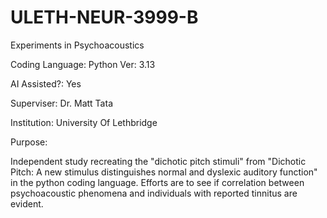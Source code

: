 # ULETH-NEUR-3999-B
Experiments in Psychoacoustics

Coding Language: Python
Ver: 3.13

AI Assisted?: Yes

Superviser: Dr. Matt Tata

Institution: University Of Lethbridge

Purpose:

Independent study recreating the "dichotic pitch stimuli" from "Dichotic Pitch: A new stimulus distinguishes normal and dyslexic auditory function" in the python coding language. Efforts are to see if correlation between psychoacoustic phenomena and individuals with reported tinnitus are evident.
